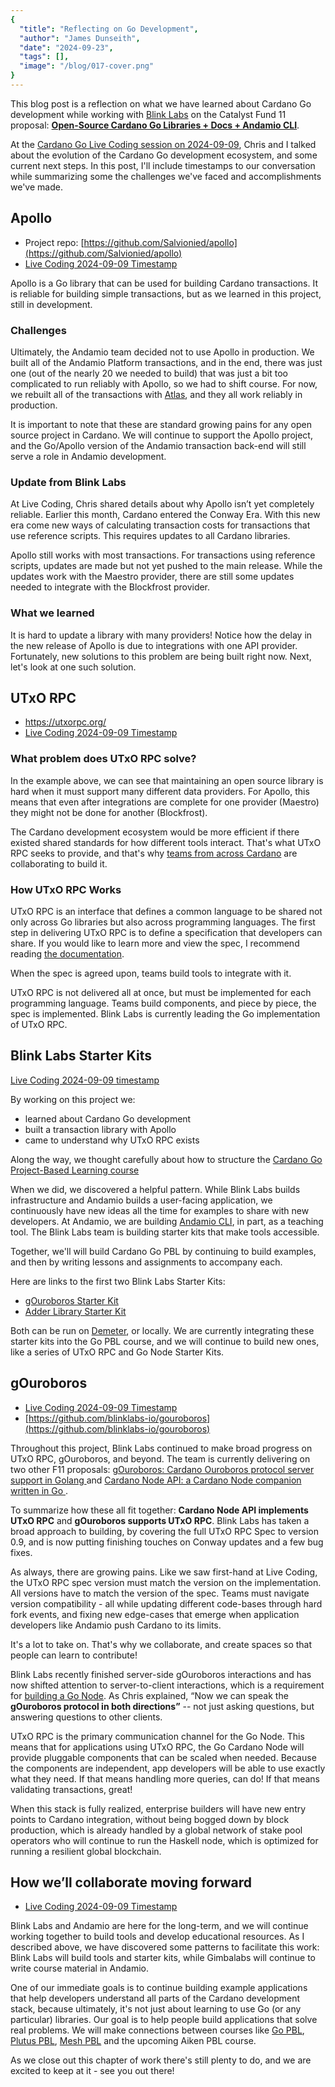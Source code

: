 ```yaml
---
{
  "title": "Reflecting on Go Development",
  "author": "James Dunseith",
  "date": "2024-09-23",
  "tags": [],
  "image": "/blog/017-cover.png"
}
---
```


This blog post is a reflection on what we have learned about Cardano Go development while working with [Blink Labs](https://blinklabs.io/) on the Catalyst Fund 11 proposal: [**Open-Source Cardano Go Libraries + Docs + Andamio CLI**](https://projectcatalyst.io/funds/11/cardano-open-developers/open-source-cardano-go-libraries-docs-andamio-cli).

At the [Cardano Go Live Coding session on 2024-09-09](https://www.youtube.com/watch?v=dPSHFsblCgQ), Chris and I talked about the evolution of the Cardano Go development ecosystem, and some current next steps. In this post, I'll include timestamps to our conversation while summarizing some the challenges we've faced and accomplishments we've made.

## Apollo
- Project repo: [https://github.com/Salvionied/apollo](https://github.com/Salvionied/apollo)
- [Live Coding 2024-09-09 Timestamp](https://youtu.be/dPSHFsblCgQ?si=6a1cqL2iGMQ-XahR&t=148)

Apollo is a Go library that can be used for building Cardano transactions. It is reliable for building simple transactions, but as we learned in this project, still in development.

### Challenges

Ultimately, the Andamio team decided not to use Apollo in production. We built all of the Andamio Platform transactions, and in the end, there was just one (out of the nearly 20 we needed to build) that was just a bit too complicated to run reliably with Apollo, so we had to shift course. For now, we rebuilt all of the transactions with [Atlas](https://github.com/geniusyield/atlas), and they all work reliably in production.

It is important to note that these are standard growing pains for any open source project in Cardano. We will continue to support the Apollo project, and the Go/Apollo version of the Andamio transaction back-end will still serve a role in Andamio development.

### Update from Blink Labs

At Live Coding, Chris shared details about why Apollo isn’t yet completely reliable. Earlier this month, Cardano entered the Conway Era. With this new era come new ways of calculating transaction costs for transactions that use reference scripts. This requires updates to all Cardano libraries.

Apollo still works with most transactions. For transactions using reference scripts, updates are made but not yet pushed to the main release. While the updates work with the Maestro provider, there are still some updates needed to integrate with the Blockfrost provider.

### What we learned

It is hard to update a library with many providers! Notice how the delay in the new release of Apollo is due to integrations with one API provider. Fortunately, new solutions to this problem are being built right now. Next, let's look at one such solution.

## UTxO RPC
- https://utxorpc.org/
- [Live Coding 2024-09-09 Timestamp](https://youtu.be/dPSHFsblCgQ?si=6a1cqL2iGMQ-XahR&t=848)

### What problem does UTxO RPC solve?

In the example above, we can see that maintaining an open source library is hard when it must support many different data providers. For Apollo, this means that even after integrations are complete for one provider (Maestro) they might not be done for another (Blockfrost). 

The Cardano development ecosystem would be more efficient if there existed shared standards for how different tools interact. That's what UTxO RPC seeks to provide, and that's why [teams from across Cardano](https://utxorpc.org/teams) are collaborating to build it.



### How UTxO RPC Works
UTxO RPC is an interface that defines a common language to be shared not only across Go libraries but also across programming languages. The first step in delivering UTxO RPC is to define a specification that developers can share. If you would like to learn more and view the spec, I recommend reading [the documentation](https://utxorpc.org/introduction).

When the spec is agreed upon, teams build tools to integrate with it. 

UTxO RPC is not delivered all at once, but must be implemented for each programming language. Teams build components, and piece by piece, the spec is implemented. Blink Labs is currently leading the Go implementation of UTxO RPC.

## Blink Labs Starter Kits

[Live Coding 2024-09-09 timestamp](https://youtu.be/dPSHFsblCgQ?si=6a1cqL2iGMQ-XahR&t=1470)

By working on this project we:
- learned about Cardano Go development
- built a transaction library with Apollo
- came to understand why UTxO RPC exists

Along the way, we thought carefully about how to structure the [Cardano Go Project-Based Learning course](https://www.andamio.io/course/gpbl2024) 

When we did, we discovered a helpful pattern. While Blink Labs builds infrastructure and Andamio builds a user-facing application, we continuously have new ideas all the time for examples to share with new developers. At Andamio, we are building [Andamio CLI](/018), in part, as a teaching tool. The Blink Labs team is building starter kits that make tools accessible. 

Together, we'll will build Cardano Go PBL by continuing to build examples, and then by writing lessons and assignments to accompany each.

Here are links to the first two Blink Labs Starter Kits:
- [gOuroboros Starter Kit](https://github.com/blinklabs-io/gouroboros-starter-kit)
- [Adder Library Starter Kit](https://github.com/blinklabs-io/adder-library-starter-kit)

Both can be run on [Demeter](https://demeter.run/ports), or locally. We are currently integrating these starter kits into the Go PBL course, and we will continue to build new ones, like a series of UTxO RPC and Go Node Starter Kits.


## gOuroboros
- [Live Coding 2024-09-09 Timestamp](https://youtu.be/dPSHFsblCgQ?si=6a1cqL2iGMQ-XahR&t=1500)
- [https://github.com/blinklabs-io/gouroboros](https://github.com/blinklabs-io/gouroboros)

Throughout this project, Blink Labs continued to make broad progress on UTxO RPC, gOuroboros, and beyond. The team is currently delivering on two other F11 proposals: [gOuroboros: Cardano Ouroboros protocol server support in Golang
](https://projectcatalyst.io/funds/11/cardano-open-developers/gouroboros-cardano-ouroboros-protocol-server-support-in-golang-8e115) and [Cardano Node API: a Cardano Node companion written in Go
](https://projectcatalyst.io/funds/11/cardano-use-cases-solution/cardano-node-api-a-cardano-node-companion-written-in-go).

To summarize how these all fit together: **Cardano Node API implements UTxO RPC** and **gOuroboros supports UTxO RPC**. Blink Labs has taken a broad approach to building, by covering the full UTxO RPC Spec to version 0.9, and is now putting finishing touches on Conway updates and a few bug fixes.

As always, there are growing pains. Like we saw first-hand at Live Coding, the UTxO RPC spec version must match the version on the implementation. All versions have to match the version of the spec. Teams must navigate version compatibility - all while updating different code-bases through hard fork events, and fixing new edge-cases that emerge when application developers like Andamio push Cardano to its limits. 

It's a lot to take on. That's why we collaborate, and create spaces so that people can learn to contribute!

Blink Labs recently finished server-side gOuroboros interactions and has now shifted attention to server-to-client interactions, which is a requirement for [building a Go Node](https://projectcatalyst.io/funds/12/cardano-use-cases-mvp/do-you-want-a-go-cardano-node-because-this-is-how-you-get-a-go-cardano-node). As Chris explained, “Now we can speak the **gOuroboros protocol in both directions”** -- not just asking questions, but answering questions to other clients.

UTxO RPC is the primary communication channel for the Go Node. This means that for applications using UTxO RPC, the Go Cardano Node will provide pluggable components that can be scaled when needed. Because the components are independent, app developers will be able to use exactly what they need. If that means handling more queries, can do! If that means validating transactions, great!

When this stack is fully realized, enterprise builders will have new entry points to Cardano integration, without being bogged down by block production, which is already handled by a global network of stake pool operators who will continue to run the Haskell node, which is optimized for running a resilient global blockchain.

## How we’ll collaborate moving forward

- [Live Coding 2024-09-09 Timestamp](https://youtu.be/dPSHFsblCgQ?si=6a1cqL2iGMQ-XahR&t=2300)

Blink Labs and Andamio are here for the long-term, and we will continue working together to build tools and develop educational resources. As I described above, we have discovered some patterns to facilitate this work: Blink Labs will build tools and starter kits, while Gimbalabs will continue to write course material in Andamio.

One of our immediate goals is to continue building example applications that help developers understand all parts of the Cardano development stack, because ultimately, it's not just about learning to use Go (or any particular) libraries. Our goal is to help people build applications that solve real problems. We will make connections between courses like [Go PBL](https://www.andamio.io/course/gpbl2024), [Plutus PBL](https://www.andamio.io/course/ppbl2024), [Mesh PBL](https://www.andamio.io/course/mesh) and the upcoming Aiken PBL course.

As we close out this chapter of work there's still plenty to do, and we are excited to keep at it - see you out there!
